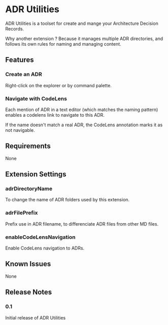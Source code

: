 # ADR Utilities

ADR Utilities is a toolset for create and mange your Architecture Decision Records.

Why another extension ? Because it manages multiple ADR directories, and follows its own rules for naming and managing content.

## Features

### Create an ADR

Right-click on the explorer or by command palette.

### Navigate with CodeLens

Each mention of ADR in a text editor (which matches the naming pattern) enables a codelens link to navigate to this ADR.

If the name doesn't match a real ADR, the CodeLens annotation marks it as not navigable.

## Requirements

None

## Extension Settings

### adrDirectoryName

To change the name of ADR folders used by this extension.

### adrFilePrefix

Prefix use in ADR filename, to differenciate ADR files from other MD files.

### enableCodeLensNavigation

Enable CodeLens navigation to ADRs.
## Known Issues

None

## Release Notes

### 0.1

Initial release of ADR Utilities
